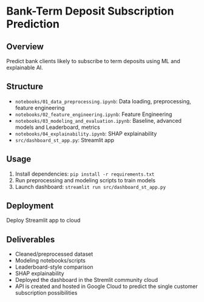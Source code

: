 # Bank-Term Deposit Subscription Prediction

## Overview
Predict bank clients likely to subscribe to term deposits using ML and explainable AI.

## Structure
- `notebooks/01_data_preprocessing.ipynb`: Data loading, preprocessing, feature engineering
- `notebooks/02_feature_engineering.ipynb`: Feature Engineering
- `notebooks/03_modeling_and_evaluation.ipynb`: Baseline, advanced models and Leaderboard, metrics
- `notebooks/04_explainability.ipynb`: SHAP explainability
- `src/dashboard_st_app.py`: Streamlit app

## Usage
1. Install dependencies: `pip install -r requirements.txt`
2. Run preprocessing and modeling scripts to train models
3. Launch dashboard: `streamlit run src/dashboard_st_app.py`

## Deployment
Deploy Streamlit app to cloud

## Deliverables
- Cleaned/preprocessed dataset
- Modeling notebooks/scripts
- Leaderboard-style comparison
- SHAP explainability
- Deployed the dashboard in the Stremlit community cloud 
- API is created and hosted in Google Cloud to predict the single customer subscription possibilities